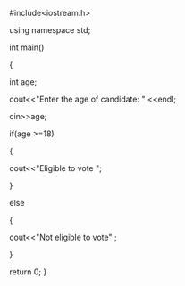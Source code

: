 #include<iostream.h>

using namespace std;

int main()

{

int age;

cout<<"Enter the age of candidate: " <<endl;

cin>>age;

if(age >=18)

{

cout<<"Eligible to vote ";

}

else

{

cout<<"Not eligible to vote" ;

}

return 0;
}
